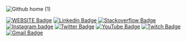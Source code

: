 ![Github home (1)](https://user-images.githubusercontent.com/32942055/87201859-d4121980-c2d5-11ea-8c58-c4f1319fc0eb.gif)
  
[![WEBSITE Badge](https://img.shields.io/badge/-Website-26272b?style=flat&logo=Mixer&logoColor=white&link=https://wesleyfeitosa.com.br)](https://wesleyfeitosa.com.br)
[![Linkedin Badge](https://img.shields.io/badge/-LinkedIn-26272b?style=flat&logo=Linkedin&logoColor=white&link=https://www.linkedin.com/in/wesley-feitosa/)](https://www.linkedin.com/in/wesley-feitosa/)
[![Stackoverflow Badge](https://img.shields.io/badge/-Stackoverflow-26272b?style=flat&logo=Stackoverflow&logoColor=white&link=https://pt.stackoverflow.com/users/148040/wesley-feitosa)](https://pt.stackoverflow.com/users/148040/wesley-feitosa)
[![Instagram badge](https://img.shields.io/badge/-Instagram-26272b?style=flat&logo=Instagram&logoColor=white&link=https://www.instagram.com/jwesleyfeitosa)](https://www.instagram.com/jwesleyfeitosa)
[![Twitter Badge](https://img.shields.io/badge/-Twitter-26272b?style=flat&logo=twitter&logoColor=white&link=https://twitter.com/wesleyfeitosa0)](https://twitter.com/wesleyfeitosa0)
[![YouTube Badge](https://img.shields.io/badge/-YouTube-26272b?style=flat&logo=YouTube&logoColor=white&link=https://www.youtube.com/user/iPlayerBoss)](https://www.youtube.com/user/iPlayerBoss)
[![Twitch Badge](https://img.shields.io/badge/-Twitch-26272b?style=flat&logo=Twitch&logoColor=white&link=https://www.twitch.tv/wesleyfeitosa0)](https://www.twitch.tv/wesleyfeitosa0)
[![Gmail Badge](https://img.shields.io/badge/-Gmail-26272b?style=flat&logo=Gmail&logoColor=white&link=mailto:jwesleydasilva@gmail.com)](mailto:jwesleydasilva@gmail.com)
